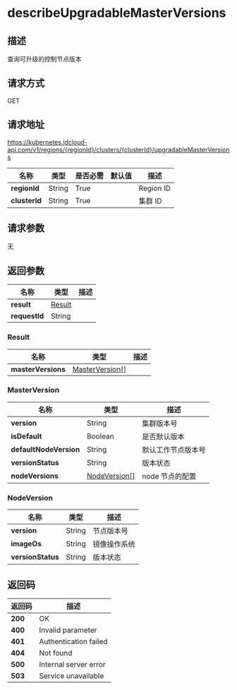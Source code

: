 # describeUpgradableMasterVersions


## 描述
查询可升级的控制节点版本

## 请求方式
GET

## 请求地址
https://kubernetes.jdcloud-api.com/v1/regions/{regionId}/clusters/{clusterId}/upgradableMasterVersions

|名称|类型|是否必需|默认值|描述|
|---|---|---|---|---|
|**regionId**|String|True| |Region ID|
|**clusterId**|String|True| |集群 ID|

## 请求参数
无


## 返回参数
|名称|类型|描述|
|---|---|---|
|**result**|[Result](describeupgradablemasterversions#result)| |
|**requestId**|String| |

### <div id="result">Result</div>
|名称|类型|描述|
|---|---|---|
|**masterVersions**|[MasterVersion[]](describeupgradablemasterversions#masterversion)| |
### <div id="masterversion">MasterVersion</div>
|名称|类型|描述|
|---|---|---|
|**version**|String|集群版本号|
|**isDefault**|Boolean|是否默认版本|
|**defaultNodeVersion**|String|默认工作节点版本号|
|**versionStatus**|String|版本状态|
|**nodeVersions**|[NodeVersion[]](describeupgradablemasterversions#nodeversion)|node 节点的配置|
### <div id="nodeversion">NodeVersion</div>
|名称|类型|描述|
|---|---|---|
|**version**|String|节点版本号|
|**imageOs**|String|镜像操作系统|
|**versionStatus**|String|版本状态|

## 返回码
|返回码|描述|
|---|---|
|**200**|OK|
|**400**|Invalid parameter|
|**401**|Authentication failed|
|**404**|Not found|
|**500**|Internal server error|
|**503**|Service unavailable|
